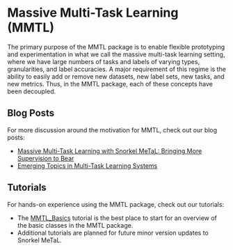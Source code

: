 # Massive Multi-Task Learning (MMTL)
The primary purpose of the MMTL package is to enable flexible prototyping and experimentation in what we call the massive multi-task learning setting, where we have large numbers of tasks and labels of varying types, granularities, and label accuracies. 
A major requirement of this regime is the ability to easily add or remove new datasets, new label sets, new tasks, and new metrics. Thus, in the MMTL package, each of these concepts have been decoupled.

## Blog Posts
For more discussion around the motivation for MMTL, check out our blog posts:
* [Massive Multi-Task Learning with Snorkel MeTaL: Bringing More Supervision to Bear](https://dawn.cs.stanford.edu/2019/03/22/glue/)
* [Emerging Topics in Multi-Task Learning Systems](https://hazyresearch.github.io/snorkel/blog/mtl_systems.html)

## Tutorials
For hands-on experience using the MMTL package, check out our tutorials:
* The [MMTL_Basics](https://github.com/HazyResearch/metal/blob/mmtl_staging/tutorials/MMTL_Basics.ipynb) tutorial is the best place to start for an overview of the basic classes in the MMTL package.
* Additional tutorials are planned for future minor version updates to Snorkel MeTaL.